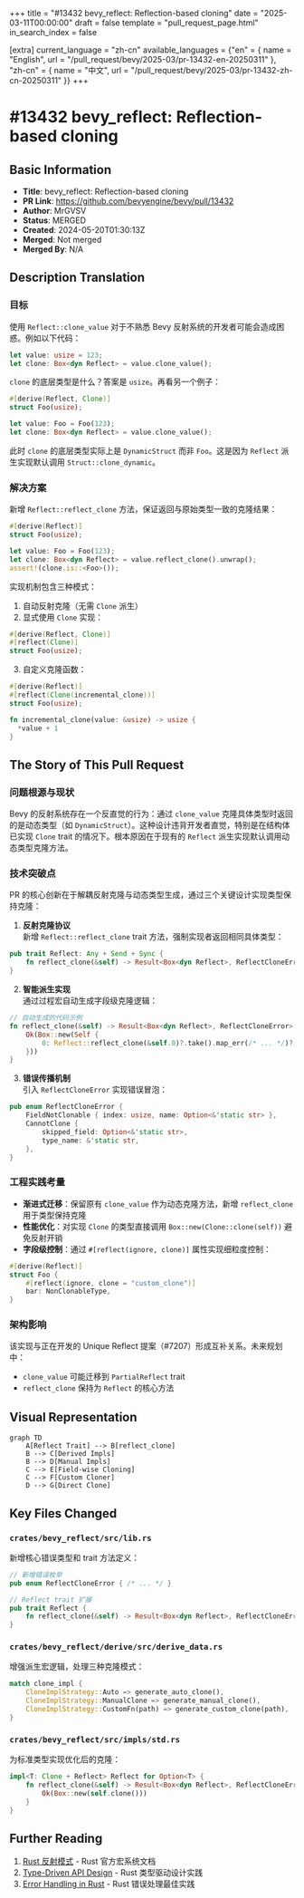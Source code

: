 +++
title = "#13432 bevy_reflect: Reflection-based cloning"
date = "2025-03-11T00:00:00"
draft = false
template = "pull_request_page.html"
in_search_index = false

[extra]
current_language = "zh-cn"
available_languages = {"en" = { name = "English", url = "/pull_request/bevy/2025-03/pr-13432-en-20250311" }, "zh-cn" = { name = "中文", url = "/pull_request/bevy/2025-03/pr-13432-zh-cn-20250311" }}
+++

# #13432 bevy_reflect: Reflection-based cloning

## Basic Information
- **Title**: bevy_reflect: Reflection-based cloning
- **PR Link**: https://github.com/bevyengine/bevy/pull/13432
- **Author**: MrGVSV
- **Status**: MERGED
- **Created**: 2024-05-20T01:30:13Z
- **Merged**: Not merged
- **Merged By**: N/A

## Description Translation
### 目标

使用 `Reflect::clone_value` 对于不熟悉 Bevy 反射系统的开发者可能会造成困惑。例如以下代码：

```rust
let value: usize = 123;
let clone: Box<dyn Reflect> = value.clone_value();
```

`clone` 的底层类型是什么？答案是 `usize`。再看另一个例子：

```rust
#[derive(Reflect, Clone)]
struct Foo(usize);

let value: Foo = Foo(123);
let clone: Box<dyn Reflect> = value.clone_value();
```

此时 `clone` 的底层类型实际上是 `DynamicStruct` 而非 `Foo`。这是因为 `Reflect` 派生实现默认调用 `Struct::clone_dynamic`。

### 解决方案

新增 `Reflect::reflect_clone` 方法，保证返回与原始类型一致的克隆结果：

```rust
#[derive(Reflect)]
struct Foo(usize);

let value: Foo = Foo(123);
let clone: Box<dyn Reflect> = value.reflect_clone().unwrap();
assert!(clone.is::<Foo>());
```

实现机制包含三种模式：
1. 自动反射克隆（无需 `Clone` 派生）
2. 显式使用 `Clone` 实现：
```rust
#[derive(Reflect, Clone)]
#[reflect(Clone)]
struct Foo(usize);
```
3. 自定义克隆函数：
```rust
#[derive(Reflect)]
#[reflect(Clone(incremental_clone))]
struct Foo(usize);

fn incremental_clone(value: &usize) -> usize {
  *value + 1
}
```

## The Story of This Pull Request

### 问题根源与现状
Bevy 的反射系统存在一个反直觉的行为：通过 `clone_value` 克隆具体类型时返回的是动态类型（如 `DynamicStruct`）。这种设计违背开发者直觉，特别是在结构体已实现 `Clone` trait 的情况下。根本原因在于现有的 `Reflect` 派生实现默认调用动态类型克隆方法。

### 技术突破点
PR 的核心创新在于解耦反射克隆与动态类型生成，通过三个关键设计实现类型保持克隆：

1. **反射克隆协议**  
新增 `Reflect::reflect_clone` trait 方法，强制实现者返回相同具体类型：
```rust
pub trait Reflect: Any + Send + Sync {
    fn reflect_clone(&self) -> Result<Box<dyn Reflect>, ReflectCloneError>;
}
```

2. **智能派生实现**  
通过过程宏自动生成字段级克隆逻辑：
```rust
// 自动生成的代码示例
fn reflect_clone(&self) -> Result<Box<dyn Reflect>, ReflectCloneError> {
    Ok(Box::new(Self {
        0: Reflect::reflect_clone(&self.0)?.take().map_err(/* ... */)?,
    }))
}
```

3. **错误传播机制**  
引入 `ReflectCloneError` 实现错误冒泡：
```rust
pub enum ReflectCloneError {
    FieldNotClonable { index: usize, name: Option<&'static str> },
    CannotClone {
        skipped_field: Option<&'static str>,
        type_name: &'static str,
    },
}
```

### 工程实践考量
- **渐进式迁移**：保留原有 `clone_value` 作为动态克隆方法，新增 `reflect_clone` 用于类型保持克隆
- **性能优化**：对实现 `Clone` 的类型直接调用 `Box::new(Clone::clone(self))` 避免反射开销
- **字段级控制**：通过 `#[reflect(ignore, clone)]` 属性实现细粒度控制：
```rust
#[derive(Reflect)]
struct Foo {
    #[reflect(ignore, clone = "custom_clone")]
    bar: NonClonableType,
}
```

### 架构影响
该实现与正在开发的 Unique Reflect 提案（#7207）形成互补关系。未来规划中：
- `clone_value` 可能迁移到 `PartialReflect` trait
- `reflect_clone` 保持为 `Reflect` 的核心方法

## Visual Representation

```mermaid
graph TD
    A[Reflect Trait] --> B[reflect_clone]
    B --> C[Derived Impls]
    B --> D[Manual Impls]
    C --> E[Field-wise Cloning]
    C --> F[Custom Cloner]
    D --> G[Direct Clone]
```

## Key Files Changed

### `crates/bevy_reflect/src/lib.rs`
新增核心错误类型和 trait 方法定义：
```rust
// 新增错误枚举
pub enum ReflectCloneError { /* ... */ }

// Reflect trait 扩展
pub trait Reflect {
    fn reflect_clone(&self) -> Result<Box<dyn Reflect>, ReflectCloneError>;
}
```

### `crates/bevy_reflect/derive/src/derive_data.rs`
增强派生宏逻辑，处理三种克隆模式：
```rust
match clone_impl {
    CloneImplStrategy::Auto => generate_auto_clone(),
    CloneImplStrategy::ManualClone => generate_manual_clone(),
    CloneImplStrategy::CustomFn(path) => generate_custom_clone(path),
}
```

### `crates/bevy_reflect/src/impls/std.rs`
为标准类型实现优化后的克隆：
```rust
impl<T: Clone + Reflect> Reflect for Option<T> {
    fn reflect_clone(&self) -> Result<Box<dyn Reflect>, ReflectCloneError> {
        Ok(Box::new(self.clone()))
    }
}
```

## Further Reading
1. [Rust 反射模式](https://doc.rust-lang.org/book/ch19-06-macros.html) - Rust 官方宏系统文档
2. [Type-Driven API Design](https://www.youtube.com/watch?v=bnnacleqg6k) - Rust 类型驱动设计实践
3. [Error Handling in Rust](https://doc.rust-lang.org/book/ch09-00-error-handling.html) - Rust 错误处理最佳实践